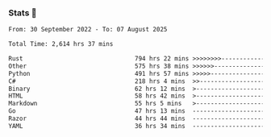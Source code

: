 ### Stats 👋
<!--START_SECTION:waka-->

```txt
From: 30 September 2022 - To: 07 August 2025

Total Time: 2,614 hrs 37 mins

Rust                               794 hrs 22 mins >>>>>>>>-----------------   30.38 %
Other                              575 hrs 38 mins >>>>>>-------------------   22.02 %
Python                             491 hrs 57 mins >>>>>--------------------   18.82 %
C#                                 218 hrs 4 mins  >>-----------------------   08.34 %
Binary                             62 hrs 12 mins  >------------------------   02.38 %
HTML                               58 hrs 42 mins  >------------------------   02.25 %
Markdown                           55 hrs 5 mins   >------------------------   02.11 %
Go                                 47 hrs 13 mins  -------------------------   01.81 %
Razor                              44 hrs 44 mins  -------------------------   01.71 %
YAML                               36 hrs 34 mins  -------------------------   01.40 %
```

<!--END_SECTION:waka-->

<!--
**buhaytza2005/buhaytza2005** is a ✨ _special_ ✨ repository because its `README.md` (this file) appears on your GitHub profile.

Here are some ideas to get you started:

- 🔭 I’m currently working on ...
- 🌱 I’m currently learning ...
- 👯 I’m looking to collaborate on ...
- 🤔 I’m looking for help with ...
- 💬 Ask me about ...
- 📫 How to reach me: ...
- 😄 Pronouns: ...
- ⚡ Fun fact: ...
-->


